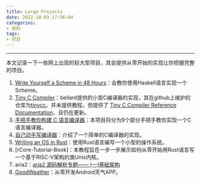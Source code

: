 ```yaml
---
title: Large Projects
date: 2022-10-03 17:56:04
categories:
- 资料
tags:
- 项目
---
```

---
本文记录一下一些网上出现的较大型项目，其会提供从零开始的实现让你把握完整的项目。
<!--more-->

1. [Write Yourself a Scheme in 48 Hours](https://en.wikibooks.org/wiki/Write_Yourself_a_Scheme_in_48_Hours)：会教你使用Haskell语言实现一个Scheme。
2. [Tiny C Compiler](https://bellard.org/tcc/)：bellard提供的小型C编译器的实现，其在github上维护的仓库为[tinycc](https://github.com/TinyCC/tinycc)。并未提供教程，但提供了 [Tiny C Compiler Reference Documentation](https://bellard.org/tcc/tcc-doc.html)，且仍在更新。
3. [手把手教你构建 C 语言编译器](https://lotabout.me/2015/write-a-C-interpreter-0/)：本项目将分为9个部分手把手教你实现一个C语言编译器。
4. [自己动手写编译器](https://pandolia.net/tinyc/)：介绍了一个简单的C编译器的实现。
5. [Writing an OS in Rust](https://os.phil-opp.com/)：使用Rust语言编写一个小型的操作系统。
6.  [rCore-Tutorial-Book]：本教程旨在一步一步展示如何从零开始用Rust语言写一个基于RISC-V架构的类Unix内核。
7. aria2：[aria2 源码解析专题—— (一)基础架构](https://www.cnblogs.com/endingly/p/15832027.html)
8. [GoodWeather](https://github.com/lilongweidev/GoodWeather)：从零开发Android天气APP。
